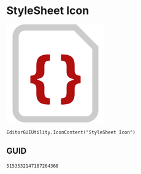# StyleSheet Icon
![](/img/StyleSheet%20Icon.png)

``` CSharp
EditorGUIUtility.IconContent("StyleSheet Icon")
```
## GUID
```
5153532147187264368
```
